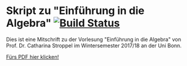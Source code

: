 # Skript zu "Einführung in die Algebra" [![Build Status](https://travis-ci.org/lkempf/AlgebraStroppel.svg?branch=master)](https://travis-ci.org/lkempf/AlgebraStroppel)

Dies ist eine Mitschrift zu der Vorlesung "Einführung in die Algebra" von Prof. Dr. Catharina Stroppel im Wintersemester 2017/18 an der Uni Bonn.

[Fürs PDF hier klicken!](https://lkempf.github.io/AlgebraStroppel/einfalg.pdf)
